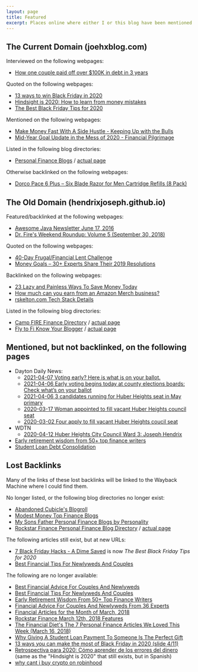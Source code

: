 ```yaml
---
layout: page
title: Featured
excerpt: Places online where either I or this blog have been mentioned or linked.
---
```


## The Current Domain (joehxblog.com)

Interviewed on the following webpages:

* [How one couple paid off over $100K in debt in 3 years](https://www.finder.com/couple-paid-off-100k-debt-side-hustles)

Quoted on the following webpages:

* [13 ways to win Black Friday in 2020](https://mediafeed.org/13-ways-to-win-black-friday-in-2020/)
* [Hindsight is 2020: How to learn from money mistakes](https://www.consolidatedcredit.org/financial-news/hindsight-is-2020-how-to-learn-from-money-mistakes/#joehxblog)
* [The Best Black Friday Tips for 2020](https://adimesaved.com/best-black-friday-tips)

Mentioned on the following webpages:

* [Make Money Fast With A Side Hustle - Keeping Up with the Bulls](https://www.keepingupwiththebulls.com/introduction-to-side-hustles/)
* [Mid-Year Goal Update in the Mess of 2020 - Financial Pilgrimage](https://www.financialpilgrimage.com/mid-year-goal-update/)

Listed in the following blog directories:

* [Personal Finance Blogs](https://personalfinanceblogs.com/directory/)  / [actual page](https://personalfinanceblogs.com/blogs/joehx-blog/)

Otherwise backlinked on the following webpages:

* [Dorco Pace 6 Plus – Six Blade Razor for Men Cartridge Refills (8 Pack)](https://www.techpersonalcare.com/dorco-pace-6-plus-six-blade-razor-for-men-cartridge-refills-8-pac/)

## The Old Domain (hendrixjoseph.github.io)

Featured/backlinked at the following webpages:

* [Awesome Java Newsletter June 17, 2016](https://java.libhunt.com/newsletter/5)
* [Dr. Fire's Weekend Roundup: Volume 5 (September 30, 2018)](http://drfire.co.uk/weekend-roundup-volume-5/)

Quoted on the following webpages:

* [40-Day Frugal/Financial Lent Challenge](http://99to1percent.com/40-day-frugal-financial-lent/)
* [Money Goals – 30+ Experts Share Their 2019 Resolutions](https://wealthynickel.com/money-goals/)

Backlinked on the following webpages:

* [23 Lazy and Painless Ways To Save Money Today](https://www.richmiser.com/ways-to-save-money/)
* [How much can you earn from an Amazon Merch business?](https://www.nichepursuits.com/merch-informer-review/#How_much_can_you_earn_from_an_Amazon_Merch_business)
* [rskelton.com Tech Stack Details](https://rskelton.com/rskelton-tech-stack/)

Listed in the following blog directories:

* [Camp FIRE Finance Directory](https://www.campfirefinance.com/directory/) / [actual page](https://www.campfirefinance.com/directory/joes-github-blog/)
* [Fly to Fi Know Your Blogger](https://flytofi.com/know-your-blogger/) / [actual page](https://flytofi.com/know-your-blogger-joes-github-blog/)

## Mentioned, but not backlinked, on the following pages

* Dayton Daily News:
  * [2021-04-07 Voting early? Here is what is on your ballot.](https://www.daytondailynews.com/elections/voting-early-here-is-what-is-on-your-ballot/37UXGQLKN5CMXBUDK5JTXRPFAU/)
  * [2021-04-06 Early voting begins today at county elections boards: Check what’s on your ballot](https://www.daytondailynews.com/local/early-voting-begins-today-at-county-elections-boards-check-whats-on-your-ballot/YYCQPJYVF5BBBMGGRMCGB4IIJQ/)
  * [2021-04-06 3 candidates running for Huber Heights seat in May primary](https://www.daytondailynews.com/local/three-candidates-running-for-huber-heights-seat-in-may-primary/Z7AQJ7A7MVDYNAGESCC5GBDJII/)  
  * [2020-03-17 Woman appointed to fill vacant Huber Heights council seat](https://www.daytondailynews.com/news/local/woman-appointed-fill-vacant-huber-heights-council-seat/VudL4nHGyeNI5MxPB4ALBO/)
  * [2020-03-02 Four apply to fill vacant Huber Heights coucil seat](https://www.daytondailynews.com/news/local/four-apply-fill-vacant-huber-heights-coucil-seat/wIvah80DXNsXVSAeTiAfOJ/)
* WDTN
  * [2020-04-12 Huber Heights City Council Ward 3: Joseph Hendrix](https://www.wdtn.com/news/yleh-candidate-profiles/huber-heights-city-council-ward-3-joseph-hendrix/)
* [Early retirement wisdom from 50+ top finance writers](https://www.theladders.com/career-advice/early-retirement-wisdom-from-50-top-finance-writers)
* [Student Loan Debt Consolidation](https://www.consolidatedcredit.org/student-loan-debt-consolidation/)

## Lost Backlinks

Many of the links of these lost backlinks will be linked to the Wayback Machine where I could find them.

No longer listed, or the following blog directories no longer exist:

* [Abandoned Cubicle's Blogroll](https://web.archive.org/web/20190715155533/https://www.abandonedcubicle.com/blogroll/)
* [Modest Money Top Finance Blogs](https://www.modestmoney.com/top-finance-blogs/)
* [My Sons Father Personal Finance Blogs by Personality](https://web.archive.org/web/20181113063540/http://www.mysonsfather.com/personal-finance-by-personality/)
* [Rockstar Finance Personal Finance Blog Directory](https://directory.rockstarfinance.com/personal-finance-blogs/) / [actual page](https://directory.rockstarfinance.com/blogs/1988/Joes-GitHub-Blog)

The following articles still exist, but at new URLs:

* [7 Black Friday Hacks - A Dime Saved](https://web.archive.org/web/20200928011400/https://adimesaved.com/7-black-friday-hacks) is now *The Best Black Friday Tips for 2020*
* [Best Financial Tips For Newlyweds And Couples](https://web.archive.org/web/20190617162025/https://moneypedals.com/best-financial-advice-for-newlyweds-and-couples/)

The following are no longer available:

* [Best Financial Advice For Couples And Newlyweds](https://web.archive.org/web/20210307161125/https://mostlyfinance.com/best-financial-advice-for-couples-and-newlyweds/#23_Let_Your_Spouse_Know_When_You_Pay_A_Bill)
* [Best Financial Tips For Newlyweds And Couples](https://themoneymix.com/best-financial-advice-for-newlyweds-and-couples/)
* [Early Retirement Wisdom From 50+ Top Finance Writers](https://themoneymix.com/early-retirement/)
* [Financial Advice For Couples And Newlyweds From 36 Experts](https://web.archive.org/web/20221203114803/https://marriagement.com.ng/financial-advice-for-couples/#23_Let_Your_Spouse_Know_When_You_Pay_A_Bill)
* [Financial Articles for the Month of March, 2018](https://web.archive.org/web/20181114213556/https://www.rooscpa.com/financial-articles/)
* [Rockstar Finance March 12th, 2018 Features](https://rockstarfinance.com/mar-12th-2018/)
* [The Financial Diet's The 7 Personal Finance Articles We Loved This Week (March 16, 2018)](https://web.archive.org/web/20181114213603/https://thefinancialdiet.com/the-7-personal-finance-articles-we-loved-this-week-2/)
* [Why Giving A Student Loan Payment To Someone Is The Perfect Gift](https://web.archive.org/web/20210117152842/https://blog.pillar.app/blog/why-giving-a-student-loan-payment-to-someone-is-the-perfect-gift)
* [13 ways you can make the most of Black Friday in 2020 (slide 4/11)](https://www.msn.com/en-us/money/personalfinance/13-ways-you-can-make-the-best-of-black-friday-in-2020/ss-BB1aWxon?ocid=st#image=4)
* [Retrospectiva para 2020: Cómo aprender de los errores del dinero](https://web.archive.org/web/20210731023244/https://www.consolidatedcredit.org/es/notas-financieras/retrospectiva-para-2020-como-aprender-de-los-errores-del-dinero/#joehxblog) (same as the "Hindsight is 2020" that still exists, but in Spanish)
* [why cant i buy crypto on robinhood](https://web.archive.org/web/20210619071055/https://themillennialmirror.com/trends/why-cant-i-buy-crypto-on-robinhood/)
